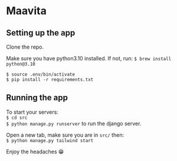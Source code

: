 Maavita
===

## Setting up the app

Clone the repo.  

Make sure you have python3.10 installed. If not, run: `$ brew install python@3.10`  

`$ source .env/bin/activate`  
`$ pip install -r requirements.txt`  


## Running the app

To start your servers:  
`$ cd src`  
`$ python manage.py runserver` to run the django server.  

Open a new tab, make sure you are in `src/` then:  
`$ python manage.py tailwind start`  

Enjoy the headaches 😁

